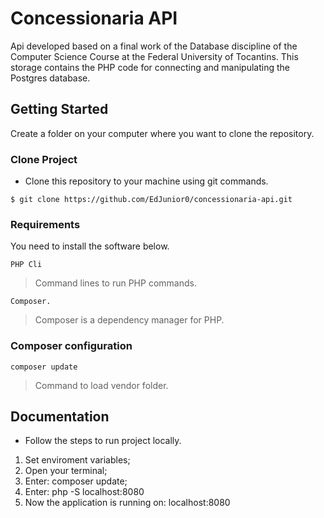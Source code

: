 # Concessionaria API

Api developed based on a final work of the Database discipline of the Computer Science Course at the Federal University of Tocantins. This storage contains the PHP code for connecting and manipulating the Postgres database.

## Getting Started

Create a folder on your computer where you want to clone the repository.

### Clone Project

- Clone this repository to your machine using git commands.

```shell
$ git clone https://github.com/EdJunior0/concessionaria-api.git
```

### Requirements

You need to install the software below.

```
PHP Cli
```
> Command lines to run PHP commands.

```
Composer.
```
> Composer is a dependency manager for PHP.

### Composer configuration

```shell
composer update
```
> Command to load vendor folder.

## Documentation

- Follow the steps to run project locally.

1. Set enviroment variables;
2. Open your terminal;
3. Enter: composer update;
4. Enter: php -S localhost:8080
5. Now the application is running on: localhost:8080
